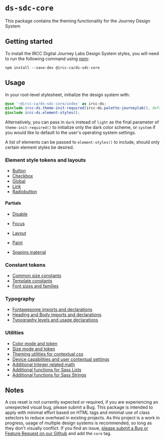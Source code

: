 # `ds-sdc-core`

This package contains the theming functionality for the Journey Design System

## Getting started

To install the IRCC Digital Journey Labs Design System styles, you will need to run the following command using [npm](https://www.npmjs.com/):

```
npm install --save-dev @ircc-ca/ds-sdc-core
```

## Usage

In your root-level stylesheet, initialize the design system with:

```scss
@use '~@ircc-ca/ds-sdc-core/index' as ircc-ds;
@include ircc-ds.theme-init-required(ircc-ds.palette-journeylab(), default, large, light);
@include ircc-ds.element-styles();
```
Alternatively, you can pass in `dark` instead of `light` as the final parameter of `theme-init-required()` to initialize only the dark color scheme, or `system` if you would like to default to the user's operating system settings.

A list of elements can be passed to `element-styles()` to include, should only certain element styles be desired.


### Element style tokens and layouts

- [Button](./tokens/button/button.md)
- [Checkbox](./tokens/checkbox/checkbox.md)
- [Global](./tokens/global/global.md)
- [Link](./tokens/link/link.md)
- [Radiobutton](./tokens/radiobutton/radiobutton.md)

#### Partials

- [Disable](./tokens/partial/disable.md)
- [Focus](./tokens/partial/focus.md)

- [Layout](./layout/layout.md)
- [Paint](./paint/paint.md)
- [Snapins material](./snapins/_material.scss)

### Constant tokens

- [Common size constants](./tokens/_sizes.scss)
- [Template constants](./tokens/_template-const.scss)
- [Font sizes and families](./tokens/_text.scss)

### Typography

- [Fontawesome imports and declarations](./typography/_fa-wrapper.scss)
- [Heading and Body imports and declarations](./typography/_fonts.scss)
- [Typography levels and usage declarations](./typography/_typography.scss)

### Utilities

- [Color mode and token](./util/_color.scss)
- [Size mode and token](./util/_size.scss)
- [Theming utilities for contextual css](./util/_theme.scss)
- [Device capabilities and user contextual settings](./util/_device.scss)
- [Additional Integer related math](./util/_integer.scss)
- [Additional functions for Sass Lists](./util/_list.scss)
- [Additional functions for Sass Strings](./util/_string.scss)

## Notes

A css reset is not currently expected or required, if you are experiencing an unexpected visual bug, please submit a Bug.
This package is intended to apply with minimal effort based on HTML tags and minimal use of class selectors to reduce overhead in existing projects.
As this project is a work in progress, usage of multiple design systems is recommended, so long as they don't visually conflict.
If you find an issue, [please submit a Bug or Feature Request on our Github](https://github.com/IRCC-ca/ds-sdc/issues/new/choose) and add the `core` tag.
